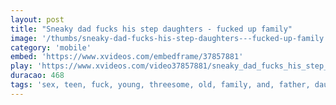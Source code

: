 ```yaml
---
layout: post
title: "Sneaky dad fucks his step daughters - fucked up family"
image: '/thumbs/sneaky-dad-fucks-his-step-daughters---fucked-up-family.jpg'
category: 'mobile'
embed: 'https://www.xvideos.com/embedframe/37857881'
play: 'https://www.xvideos.com/video37857881/sneaky_dad_fucks_his_step_daughters_-_fucked_up_family'
duracao: 468
tags: 'sex, teen, fuck, young, threesome, old, family, and, father, daughter, daddy, dad, stepdad, step, stepdaughter, old-and-young, daddy-and-daughter, dad-and-daughter, father-and-daughter, fucked-up-family'
---
```

